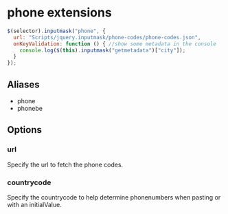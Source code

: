 # phone extensions

```javascript
$(selector).inputmask("phone", {
  url: "Scripts/jquery.inputmask/phone-codes/phone-codes.json",
  onKeyValidation: function () { //show some metadata in the console
    console.log($(this).inputmask("getmetadata")["city"]);
  }
});
```


## Aliases
- phone
- phonebe

## Options

### url

Specify the url to fetch the phone codes.

### countrycode

Specify the countrycode to help determine phonenumbers when pasting or with an initialValue.
